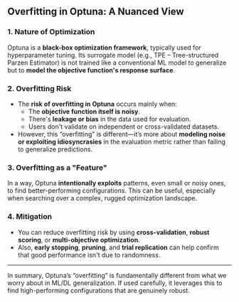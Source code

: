 ## Overfitting in Optuna: A Nuanced View


### 1. Nature of Optimization
Optuna is a **black-box optimization framework**, typically used for hyperparameter tuning. Its surrogate model (e.g., TPE – Tree-structured Parzen Estimator) is not trained like a conventional ML model to generalize but to **model the objective function's response surface**.

### 2. Overfitting Risk
- The **risk of overfitting in Optuna** occurs mainly when:
  - The **objective function itself is noisy**.
  - There's **leakage or bias** in the data used for evaluation.
  - Users don't validate on independent or cross-validated datasets.
- However, this “overfitting” is different—it’s more about **modeling noise or exploiting idiosyncrasies** in the evaluation metric rather than failing to generalize predictions.

### 3. Overfitting as a "Feature"
In a way, Optuna **intentionally exploits** patterns, even small or noisy ones, to find better-performing configurations. This can be useful, especially when searching over a complex, rugged optimization landscape.

### 4. Mitigation
- You can reduce overfitting risk by using **cross-validation**, **robust scoring**, or **multi-objective optimization**.
- Also, **early stopping**, **pruning**, and **trial replication** can help confirm that good performance isn't due to randomness.

---

In summary, Optuna’s “overfitting” is fundamentally different from what we worry about in ML/DL generalization. If used carefully, it leverages this to find high-performing configurations that are genuinely robust.


